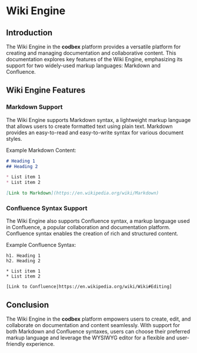 # Wiki Engine

## Introduction

The Wiki Engine in the __codbex__ platform provides a versatile platform for creating and managing documentation and collaborative content. This documentation explores key features of the Wiki Engine, emphasizing its support for two widely-used markup languages: Markdown and Confluence.

## Wiki Engine Features

### Markdown Support

The Wiki Engine supports Markdown syntax, a lightweight markup language that allows users to create formatted text using plain text. Markdown provides an easy-to-read and easy-to-write syntax for various document styles.

Example Markdown Content:

```markdown
# Heading 1
## Heading 2

* List item 1
* List item 2

[Link to Markdown](https://en.wikipedia.org/wiki/Markdown)
```

### Confluence Syntax Support

The Wiki Engine also supports Confluence syntax, a markup language used in Confluence, a popular collaboration and documentation platform. Confluence syntax enables the creation of rich and structured content.

Example Confluence Syntax:

```confluence
h1. Heading 1
h2. Heading 2

* List item 1
* List item 2

[Link to Confluence|https://en.wikipedia.org/wiki/Wiki#Editing]
```

## Conclusion

The Wiki Engine in the __codbex__ platform empowers users to create, edit, and collaborate on documentation and content seamlessly. With support for both Markdown and Confluence syntaxes, users can choose their preferred markup language and leverage the WYSIWYG editor for a flexible and user-friendly experience.

